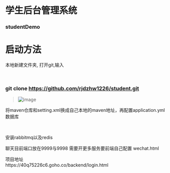 # 学生后台管理系统
### studentDemo
<h1>启动方法</h1>
<p>本地新建文件夹, 打开git,输入</p><br>

### git clone https://github.com/rjdzhw1226/student.git

>![image](https://github.com/rjdzhw1226/student/assets/101936023/2a25a094-48c9-46b8-9e16-c2128ee3dd0a)
<p>将maven仓库和setting.xml换成自己本地的maven地址，再配置application.yml数据库</p><br>

<p>安装rabbitmq以及redis</p>
<p>聊天目前端口放在9999与9998 需要开更多服务要前端自己配置 wechat.html</p>
项目地址 <br>
https://40q75226c6.goho.co/backend/login.html
